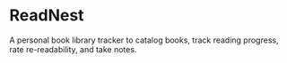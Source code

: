 # ReadNest
A personal book library tracker to catalog books, track reading progress, rate re-readability, and take notes.
